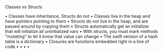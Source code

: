 Classes vs Structs

• Classes have inheritance, Structs do not
• Classes live in the heap and have pointers pointing to them
• Structs do not live in the heap, and are passed around by copying them
• Structs automatically get an initializer that will initialize all uninitialized vars
• With structs, you must mark methods "mutating" to let it know that value can change
• The swift version of a hash table is a dictionary
• Closures are functions embedded right in a line of code
•
•
•
•

